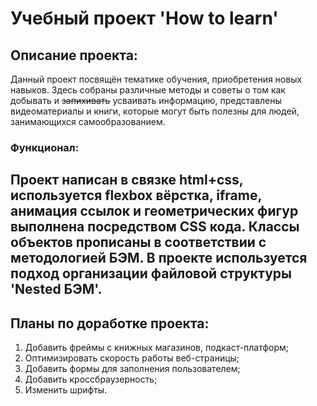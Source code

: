 # Учебный проект 'How to learn'

## Описание проекта:
Данный проект посвящён тематике обучения, приобретения новых навыков. Здесь собраны различные методы и советы о том как добывать и  ~~запихивать~~ усваивать информацию, представлены видеоматериалы и книги, которые могут быть полезны для людей, занимающихся самообразованием.
### Функционал:
Проект написан в связке html+css, используется flexbox вёрстка, iframe, анимация ссылок и геометрических фигур выполнена посредством CSS кода. Классы объектов прописаны в соответствии с методологией БЭМ.
В проекте используется подход организации файловой структуры 'Nested БЭМ'.
-------------------------------
## Планы по доработке проекта:

1. Добавить фреймы с книжных магазинов, подкаст-платформ;
2. Оптимизировать скорость работы веб-страницы;
3. Добавить формы для заполнения пользователем;
4. Добавить кроссбраузерность;
5. Изменить шрифты.
